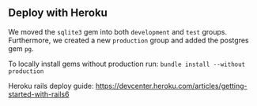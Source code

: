 ## Deploy with Heroku

We moved the `sqlite3` gem into both `development` and `test` groups. Furthermore, we created a new `production` group and added the postgres gem `pg`.

To locally install gems without production run: `bundle install --without production`

Heroku rails deploy guide: https://devcenter.heroku.com/articles/getting-started-with-rails6